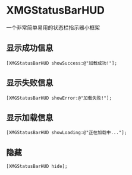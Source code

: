 # XMGStatusBarHUD
一个非常简单易用的状态栏指示器小框架

## 显示成功信息
```objc
[XMGStatusBarHUD showSuccess:@"加载成功!"];
```

## 显示失败信息
```objc
[XMGStatusBarHUD showError:@"加载失败!"];
```

## 显示加载信息
```objc
[XMGStatusBarHUD showLoading:@"正在加载中..."];
```

## 隐藏
```objc
[XMGStatusBarHUD hide];
```
